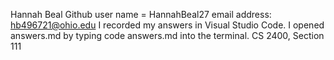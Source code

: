 Hannah Beal 
Github user name = HannahBeal27
email address: hb496721@ohio.edu
I recorded my answers in Visual Studio Code. I opened answers.md by typing code answers.md into the terminal.
CS 2400, Section 111
